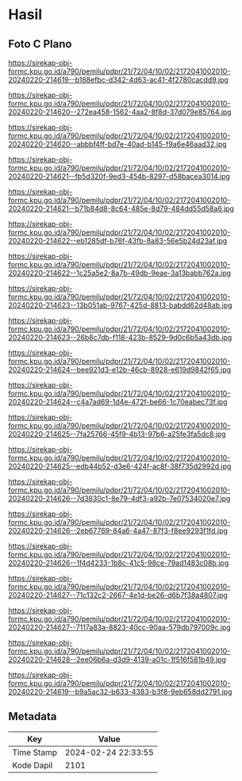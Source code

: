 # Hasil

## Foto C Plano

https://sirekap-obj-formc.kpu.go.id/a790/pemilu/pdpr/21/72/04/10/02/2172041002010-20240220-214619--b188efbc-d342-4d63-ac41-4f2780cacdd9.jpg

https://sirekap-obj-formc.kpu.go.id/a790/pemilu/pdpr/21/72/04/10/02/2172041002010-20240220-214620--272ea458-1562-4aa2-8f8d-37d079e85764.jpg

https://sirekap-obj-formc.kpu.go.id/a790/pemilu/pdpr/21/72/04/10/02/2172041002010-20240220-214620--abbbf4ff-bd7e-40ad-b145-f9a6e46aad32.jpg

https://sirekap-obj-formc.kpu.go.id/a790/pemilu/pdpr/21/72/04/10/02/2172041002010-20240220-214621--fb5d320f-9ed3-454b-8297-d58bacea3014.jpg

https://sirekap-obj-formc.kpu.go.id/a790/pemilu/pdpr/21/72/04/10/02/2172041002010-20240220-214621--b71b84d8-8c64-485e-8d79-484dd55d58a6.jpg

https://sirekap-obj-formc.kpu.go.id/a790/pemilu/pdpr/21/72/04/10/02/2172041002010-20240220-214622--eb1285df-b76f-43fb-8a83-56e5b24d23af.jpg

https://sirekap-obj-formc.kpu.go.id/a790/pemilu/pdpr/21/72/04/10/02/2172041002010-20240220-214622--1c25a5e2-8a7b-49db-9eae-3a13babb762a.jpg

https://sirekap-obj-formc.kpu.go.id/a790/pemilu/pdpr/21/72/04/10/02/2172041002010-20240220-214623--13b051ab-9767-425d-8813-babdd62d48ab.jpg

https://sirekap-obj-formc.kpu.go.id/a790/pemilu/pdpr/21/72/04/10/02/2172041002010-20240220-214623--26b8c7db-f118-423b-8529-9d0c6b5a43db.jpg

https://sirekap-obj-formc.kpu.go.id/a790/pemilu/pdpr/21/72/04/10/02/2172041002010-20240220-214624--bee921d3-e12b-46cb-8928-e619d9842f65.jpg

https://sirekap-obj-formc.kpu.go.id/a790/pemilu/pdpr/21/72/04/10/02/2172041002010-20240220-214624--c4a7ad69-1d4e-472f-be66-1c70eabec73f.jpg

https://sirekap-obj-formc.kpu.go.id/a790/pemilu/pdpr/21/72/04/10/02/2172041002010-20240220-214625--7fa25766-45f9-4b13-97b6-a25fe3fa5dc8.jpg

https://sirekap-obj-formc.kpu.go.id/a790/pemilu/pdpr/21/72/04/10/02/2172041002010-20240220-214625--edb44b52-d3e6-424f-ac8f-38f735d2992d.jpg

https://sirekap-obj-formc.kpu.go.id/a790/pemilu/pdpr/21/72/04/10/02/2172041002010-20240220-214626--7d3830c1-8e79-4df3-a92b-7e07534020e7.jpg

https://sirekap-obj-formc.kpu.go.id/a790/pemilu/pdpr/21/72/04/10/02/2172041002010-20240220-214626--2eb67769-84a6-4a47-87f3-f8ee9293f1fd.jpg

https://sirekap-obj-formc.kpu.go.id/a790/pemilu/pdpr/21/72/04/10/02/2172041002010-20240220-214626--1f4d4233-1b8c-41c5-98ce-79ad1483c08b.jpg

https://sirekap-obj-formc.kpu.go.id/a790/pemilu/pdpr/21/72/04/10/02/2172041002010-20240220-214627--71c132c2-2667-4e1d-be26-d6b7f38a4807.jpg

https://sirekap-obj-formc.kpu.go.id/a790/pemilu/pdpr/21/72/04/10/02/2172041002010-20240220-214627--7117a83a-8823-40cc-90aa-579db797009c.jpg

https://sirekap-obj-formc.kpu.go.id/a790/pemilu/pdpr/21/72/04/10/02/2172041002010-20240220-214628--2ee06b6a-d3d9-4139-a01c-1f516f581b49.jpg

https://sirekap-obj-formc.kpu.go.id/a790/pemilu/pdpr/21/72/04/10/02/2172041002010-20240220-214619--b9a5ac32-b633-4383-b3f8-9eb658dd2791.jpg


## Metadata

| Key        | Value               |
| ---------- | ------------------- |
| Time Stamp | 2024-02-24 22:33:55 |
| Kode Dapil | 2101                |



